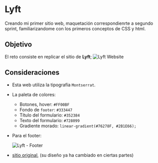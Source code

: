 # Lyft

Creando mi primer sitio web, maquetación correspondienrte a segundo sprint, familiarizandome con los primeros conceptos de CSS y html. 


## Objetivo

El reto consiste en replicar el sitio de **Lyft**; ![Lyft Website](docs/fullpage.png)

## Consideraciones

* Esta web utiliza la tipografía `Montserrat`.

* La paleta de colores:

  - Botones, hover: `#FF00BF`
  - Fondo de `footer`: `#333447`
  - Título del formulario: `#352384`
  - Texto del formulario: `#728099`
  - Gradiente morado: `linear-gradient(#76278F, #2B1E66);`

* Para el footer:

  ![Lyft - Footer](docs/footer.gif)


* [sitio original](https://www.lyft.com/), (su diseño
  ya ha cambiado en ciertas partes)

